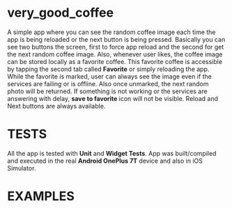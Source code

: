 # very_good_coffee
A simple app where you can see the random coffee image each time the app is being reloaded or the next button is being pressed.
Basically you can see two buttons the screen, first to force app reload and the second for get the next random coffee image.
Also, whenever user likes, the coffee image can be stored locally as a favorite coffee. This favorite coffee is accessible 
by tapping the second tab called **Favorite** or simply reloading the app. While the favorite is marked, user can always see the 
image even if the services are failing or is offline. Also once unmarked, the next random photo will be returned. 
If something is not working or the services are answering with delay, **save to favorite** icon will not be visible.
Reload and Next buttons are always available.

# TESTS

All the app is tested with **Unit** and **Widget Tests**.
App was built/compiled and executed in the real **Android OnePlus 7T** device and also in iOS Simulator.

# EXAMPLES


